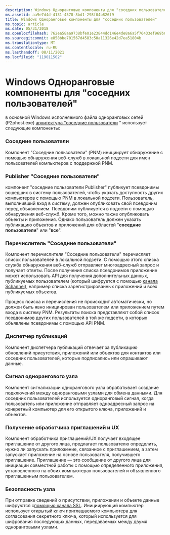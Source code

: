 ```yaml
---
description: Windows Одноранговые компоненты для "соседних пользователей"
ms.assetid: aa9e7d4d-4131-4578-8bd1-298f04b826f9
title: Windows Одноранговые компоненты для "соседних пользователей"
ms.topic: article
ms.date: 05/31/2018
ms.openlocfilehash: 762ea58aa9738bfe01e23844dd146e4de8a6a5f76433ef969b60b30fb5886db3
ms.sourcegitcommit: e858bbe701567d4583c50a11326e42d7ea51804b
ms.translationtype: MT
ms.contentlocale: ru-RU
ms.lasthandoff: 08/11/2021
ms.locfileid: "119011502"
---
```

# <a name="windows-peer-components-for-people-near-me"></a>Windows Одноранговые компоненты для "соседних пользователей"

в основной Windows исполняемого файла одноранговых сетей (P2phost.exe) [архитектура "соседние пользователи](people-near-me-architecture.md) " использует следующие компоненты:

### <a name="people-near-me"></a>Соседние пользователи

Компонент "Соседние пользователи" (PNM) инициирует обнаружение с помощью обнаружения веб-служб в локальной подсети для имен пользователей компьютеров с поддержкой PNM.

### <a name="people-near-me-publisher"></a>Publisher "Соседние пользователи"

компонент "соседние пользователи Publisher" публикует псевдонимы вошедших в систему пользователей, чтобы указать доступность других компьютеров с помощью PNM в локальной подсети. Пользователь, выполнивший вход в систему, должен опубликовать свой псевдоним перед объявлением. Псевдоним публикуется в подсети с помощью обнаружения веб-служб. Кроме того, можно также опубликовать объекты и приложения. Однако пользователь должен указать публикацию объектов и приложений для областей "**соседние пользователи**" или "**все**".

### <a name="people-near-me-enumerator"></a>Перечислитель "Соседние пользователи"

Компонент перечислителя "Соседние пользователи" перечисляет список пользователей в локальной подсети. С помощью этого списка служба обнаружения веб-служб отправляет многоадресный запрос и получает ответы. После получения списка псевдонимов приложение может использовать API для получения дополнительных данных, публикуемых пользователем (который шифруется с помощью [канала Schannel](windows-vista-components-for-people-near-me.md)), например списка зарегистрированных приложений и всех публикуемых объектов.

Процесс поиска и перечисления не происходит автоматически, но должен быть явно инициирован пользователем или приложением путем входа в систему PNM. Результаты поиска представляют собой список псевдонимов других пользователей в той же подсети, в которых объявлены псевдонимы с помощью API PNM.

### <a name="publication-manager"></a>Диспетчер публикаций

Компонент диспетчера публикаций отвечает за публикацию обновлений присутствия, приложений или объектов для контактов или соседних пользователей, которые подписались или опрашивают данные.

### <a name="peer-signaling"></a>Сигнал однорангового узла

Компонент сигнализации однорангового узла обрабатывает создание подключений между одноранговыми узлами для обмена данными. Для соседних пользователей используется одноранговый сигнал, когда пользователь или приложение отправляет одноадресный запрос на конкретный компьютер для его открытого ключа, приложений и объектов.

### <a name="receive-invitation-handlerux"></a>Получение обработчика приглашений и UX

Компонент обработчика приглашений/UX получает входящее приглашение от другого лица, предлагает пользователю определить, нужно ли запускать приложение, связанное с приглашением, а затем запускает приложение на основе пользователя, получившего приглашение. Приглашение — это сообщение от другого лица для инициации совместной работы с помощью определенного приложения, установленного на обоих компьютерах пользователей и объявленного приглашенным пользователем.

### <a name="peer-security"></a>Безопасность узла

При отправке сведений о присутствии, приложении и объекте данные шифруются с[помощью канала SSL](windows-vista-components-for-people-near-me.md). Инициирующий компьютер использует открытый ключ приглашаемого компьютера для согласования секретного ключа, который используется для шифрования последующих данных, передаваемых между двумя одноранговыми узлами.

 

 



